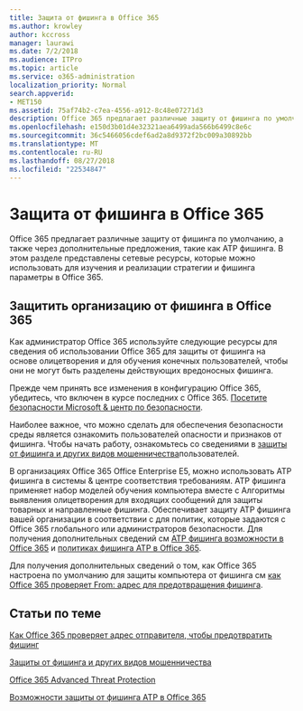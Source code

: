 ```yaml
---
title: Защита от фишинга в Office 365
ms.author: krowley
author: kccross
manager: laurawi
ms.date: 7/2/2018
ms.audience: ITPro
ms.topic: article
ms.service: o365-administration
localization_priority: Normal
search.appverid:
- MET150
ms.assetid: 75af74b2-c7ea-4556-a912-8c48e07271d3
description: Office 365 предлагает различные защиту от фишинга по умолчанию, а также через дополнительные предложения, такие как ATP фишинга. В этом разделе представлены сетевые ресурсы, которые можно использовать для изучения и реализации стратегии и фишинга параметры в Office 365.
ms.openlocfilehash: e150d3b01d4e32321aea6499ada566b6499c8e6c
ms.sourcegitcommit: 36c5466056cdef6ad2a8d9372f2bc009a30892bb
ms.translationtype: MT
ms.contentlocale: ru-RU
ms.lasthandoff: 08/27/2018
ms.locfileid: "22534847"
---
```

# <a name="anti-phishing-protection-in-office-365"></a>Защита от фишинга в Office 365

Office 365 предлагает различные защиту от фишинга по умолчанию, а также через дополнительные предложения, такие как ATP фишинга. В этом разделе представлены сетевые ресурсы, которые можно использовать для изучения и реализации стратегии и фишинга параметры в Office 365.
  
## <a name="protect-your-organization-against-phishing-attacks-in-office-365"></a>Защитить организацию от фишинга в Office 365

Как администратор Office 365 используйте следующие ресурсы для сведения об использовании Office 365 для защиты от фишинга на основе олицетворения и для обучения конечных пользователей, чтобы они не могут быть разделены действующих вредоносных фишинга.
  
Прежде чем принять все изменения в конфигурацию Office 365, убедитесь, что включен в курсе последних с Office 365. [Посетите безопасности Microsoft &amp; центр по безопасности](https://www.microsoft.com/security/default.aspx).
  
Наиболее важное, что можно сделать для обеспечения безопасности среды является ознакомить пользователей опасности и признаков от фишинга. Чтобы начать работу, ознакомьтесь со сведениями в [защиты от фишинга и других видов мошенничества](https://support.office.com/article/f84750b4-2f2c-46c3-89f6-e65f7f8c3546)пользователей.
  
В организациях Office 365 Office Enterprise E5, можно использовать ATP фишинга в системы &amp; центре соответствия требованиям. ATP фишинга применяет набор моделей обучения компьютера вместе с Алгоритмы выявления олицетворения для входящих сообщений для защиты товарных и направленные фишинга. Обеспечивает защиту ATP фишинга вашей организации в соответствии с для политик, которые задаются с Office 365 глобального или администраторов безопасности. Для получения дополнительных сведений см [ATP фишинга возможности в Office 365](atp-anti-phishing.md) и [политиках фишинга ATP в Office 365](set-up-atp-anti-phishing-policies.md).
  
Для получения дополнительных сведений о том, как Office 365 настроена по умолчанию для защиты компьютера от фишинга см [как Office 365 проверяет From: адрес для предотвращения фишинга](how-office-365-validates-the-from-address.md).
  
## <a name="related-topics"></a>Статьи по теме

[Как Office 365 проверяет адрес отправителя, чтобы предотвратить фишинг](how-office-365-validates-the-from-address.md)
  
[Защиты от фишинга и других видов мошенничества](https://support.office.com/article/f84750b4-2f2c-46c3-89f6-e65f7f8c3546)
  
[Office 365 Advanced Threat Protection](office-365-atp.md)
  
[Возможности защиты от фишинга ATP в Office 365](atp-anti-phishing.md)
  

